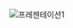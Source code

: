 
![프레젠테이션1](https://user-images.githubusercontent.com/76616888/149960739-d3b256ad-ee88-42ec-aea4-820cc61e45d2.png)
